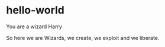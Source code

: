 # hello-world
You are a wizard Harry

So here we are Wizards, we create, we exploit and we liberate.
